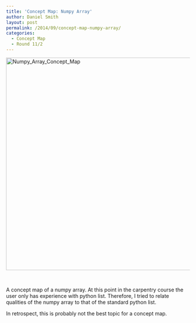 ```yaml
---
title: 'Concept Map: Numpy Array'
author: Daniel Smith
layout: post
permalink: /2014/09/concept-map-numpy-array/
categories:
  - Concept Map
  - Round 11/2
---
```

[<img class="alignnone size-large wp-image-8772" alt="Numpy_Array_Concept_Map" src="http://teaching.software-carpentry.org/wp-content/uploads/2014/09/Numpy_Array_Concept_Map1-1024x842.jpg" width="707" height="581" />][1]

&nbsp;

A concept map of a numpy array. At this point in the carpentry course the user only has experience with python list. Therefore, I tried to relate qualities of the numpy array to that of the standard python list.

In retrospect, this is probably not the best topic for a concept map.

 [1]: http://teaching.software-carpentry.org/wp-content/uploads/2014/09/Numpy_Array_Concept_Map1.jpg